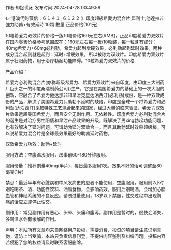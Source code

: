 <p>作者:却捉谎闭 发布时间:2024-04-28 00:49:59</p>
<p>《✅港澳代购薇信：６１４１_６１２２ 》印度超級希愛力混合片 犀利士,他達拉非 強力助勃+有效延時 10顆 數量 正品价格(101元) </p>
									<p>10粒希爱力双效片的价格一版10粒价格160元左右(RMB)，正品印度希爱力双效片在国内零售价格参考范围应在：160元左右每一板/10粒装，每一粒含有成分：40mg希爱力+60mg必利劲，希爱力起到增硬效果，必利劲起到延时效果，两种成分混合起到就是起到：延时+增硬效果，所以被称为双效片。印度希爱力双效片属于壮阳药物，用于治疗勃起功能障碍。10粒希爱力双效片的价格</p><p></p><p>产品介绍：</p><p>希爱力必利劲混合片(亦称超级希爱力、希爱力双效片)来自印度，由印度三大制药厂巨头之一的印度桑瑞制药公司()生产，它是在美国希爱力的基础上的一次大胆的创新，它融合了希爱力他达那非和早泄克星达泊西汀(必利劲)成份，是一种双效成份的产品，解决了美国希爱力只助勃不延时的缺陷，印度是全球一个将希爱力和必利劲(达泊西汀)采取特殊工艺混合起来的国家，经过大量的临床验证，希爱力双效片效果远超美国希爱力，而且安全无副作用、无依赖性。印度希爱力必利劲混合片的诞生是对治疗男性阳痿和早泄产品效果的升级，既解决了男xing勃起功能问题，也有效解决了延时问题。可谓助勃延时双效合一。而且其助勃延时效果超级棒。可以说希爱力混合片是全球最效果最好的助勃延时药物。</p><p>双效希爱力功效：助勃+延时</p><p>服用方法：空腹温水服用，房事前60-180分钟服用。</p><p>服用份量：推荐剂量40mg(半片)，每日最多服用1次。效果不好的话可调整至80毫克(1片)</p><p>禁忌：最近半年有心脏病和中风发病史的患者不能使用，空腹服用，服用前2小时别吃喝茶、酒、功能性饮料、油脂食物，会影响药效。服用后别喝酒，会增加心脑血管和神经系统的不良反应。请勿过量使用，18岁以下禁服，性交过程中出现胸痛的话应立即停止性交。</p><p>副作用：常见副作用有恶心、头晕、头痛和腹泻。副作用是暂时的，很快会消失，多喝温水会有缓解的作用。</p><p></p>				声明：本站所有文章均来自网络用户投稿，需要消费、投资的项目请注意识别真伪，谨防上当受骗，本站只负责信息刊登，不提供内容鉴别及纠纷问题。投稿内容若侵犯了您的权益请及时联系客服删除。				
